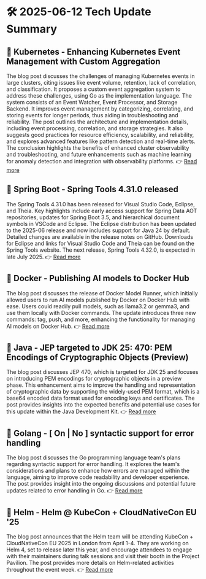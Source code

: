 # 🛠️ 2025-06-12 Tech Update Summary

## 🔹 Kubernetes - Enhancing Kubernetes Event Management with Custom Aggregation
The blog post discusses the challenges of managing Kubernetes events in large clusters, citing issues like event volume, retention, lack of correlation, and classification. It proposes a custom event aggregation system to address these challenges, using Go as the implementation language. The system consists of an Event Watcher, Event Processor, and Storage Backend. It improves event management by categorizing, correlating, and storing events for longer periods, thus aiding in troubleshooting and reliability. The post outlines the architecture and implementation details, including event processing, correlation, and storage strategies. It also suggests good practices for resource efficiency, scalability, and reliability, and explores advanced features like pattern detection and real-time alerts. The conclusion highlights the benefits of enhanced cluster observability and troubleshooting, and future enhancements such as machine learning for anomaly detection and integration with observability platforms.
👉 [Read more](https://kubernetes.io/blog/2025/06/10/enhancing-kubernetes-event-management-custom-aggregation/)

## 🔹 Spring Boot - Spring Tools 4.31.0 released
The Spring Tools 4.31.0 has been released for Visual Studio Code, Eclipse, and Theia. Key highlights include early access support for Spring Data AOT repositories, updates for Spring Boot 3.5, and hierarchical document symbols in VSCode and Eclipse. The Eclipse distribution has been updated to the 2025-06 release and now includes support for Java 24 by default. Detailed changes are available in the release notes on GitHub. Downloads for Eclipse and links for Visual Studio Code and Theia can be found on the Spring Tools website. The next release, Spring Tools 4.32.0, is expected in late July 2025.
👉 [Read more](https://spring.io/blog/2025/06/11/spring-tools-4-31-0-released)

## 🔹 Docker - Publishing AI models to Docker Hub
The blog post discusses the release of Docker Model Runner, which initially allowed users to run AI models published by Docker on Docker Hub with ease. Users could readily pull models, such as llama3.2 or gemma3, and use them locally with Docker commands. The update introduces three new commands: tag, push, and more, enhancing the functionality for managing AI models on Docker Hub.
👉 [Read more](https://www.docker.com/blog/publish-ai-models-on-docker-hub/)

## 🔹 Java - JEP targeted to JDK 25: 470: PEM Encodings of Cryptographic Objects (Preview)
The blog post discusses JEP 470, which is targeted for JDK 25 and focuses on introducing PEM encodings for cryptographic objects in a preview phase. This enhancement aims to improve the handling and representation of cryptographic data by supporting the widely-used PEM format, which is a base64 encoded data format used for encoding keys and certificates. The post provides insights into the expected benefits and potential use cases for this update within the Java Development Kit.
👉 [Read more](https://inside.java/2025/06/11/jep470-target-jdk25/)

## 🔹 Golang - [ On | No ] syntactic support for error handling
The blog post discusses the Go programming language team's plans regarding syntactic support for error handling. It explores the team's considerations and plans to enhance how errors are managed within the language, aiming to improve code readability and developer experience. The post provides insight into the ongoing discussions and potential future updates related to error handling in Go.
👉 [Read more](https://go.dev/blog/error-syntax)

## 🔹 Helm - Helm @ KubeCon + CloudNativeCon EU '25
The blog post announces that the Helm team will be attending KubeCon + CloudNativeCon EU 2025 in London from April 1-4. They are working on Helm 4, set to release later this year, and encourage attendees to engage with their maintainers during talk sessions and visit their booth in the Project Pavilion. The post provides more details on Helm-related activities throughout the event week.
👉 [Read more](https://helm.sh/blog/helm-at-kubecon-eu-25/)

